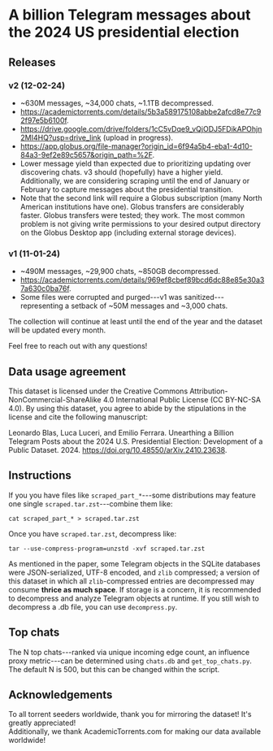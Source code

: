 # A billion Telegram messages about the 2024 US presidential election

## Releases

### v2 (12-02-24)
* ~630M messages, ~34,000 chats, ~1.1TB decompressed.
* https://academictorrents.com/details/5b3a589175108abbe2afcd8e77c92f97e5b6100f.
* https://drive.google.com/drive/folders/1cC5vDqe9_vQjODJ5FDikAPOhjn2MI4HQ?usp=drive_link (upload in progress).
* https://app.globus.org/file-manager?origin_id=6f94a5b4-eba1-4d10-84a3-9ef2e89c5657&origin_path=%2F.
* Lower message yield than expected due to prioritizing updating over discovering chats. v3 should (hopefully) have a higher yield. Additionally, we are considering scraping until the end of January or February to capture messages about the presidential transition.
* Note that the second link will require a Globus subscription (many North American institutions have one). Globus transfers are considerably faster. Globus transfers were tested; they work. The most common problem is not giving write permissions to your desired output directory on the Globus Desktop app (including external storage devices).

### v1 (11-01-24)
* ~490M messages, ~29,900 chats, ~850GB decompressed.
* https://academictorrents.com/details/969ef8cbef89bcd6dc88e85e30a37a630c0ba76f.
* Some files were corrupted and purged---v1 was sanitized---representing a setback of ~50M messages and ~3,000 chats.
  

The collection will continue at least until the end of the year and the dataset will be updated every month.

Feel free to reach out with any questions!


## Data usage agreement
This dataset is licensed under the Creative Commons Attribution-NonCommercial-ShareAlike 4.0 International Public License (CC BY-NC-SA 4.0). By using this dataset, you agree to abide by the stipulations in the license and cite the following manuscript:

Leonardo Blas, Luca Luceri, and Emilio Ferrara. Unearthing a Billion Telegram Posts about the 2024 U.S. Presidential Election: Development of a Public Dataset. 2024. https://doi.org/10.48550/arXiv.2410.23638. 

## Instructions
If you you have files like `scraped_part_*`---some distributions may feature one single `scraped.tar.zst`---combine them like:
```
cat scraped_part_* > scraped.tar.zst
```
Once you have `scraped.tar.zst`, decompress like:
```
tar --use-compress-program=unzstd -xvf scraped.tar.zst
```

As mentioned in the paper, some Telegram objects in the SQLite databases were JSON-serialized, UTF-8 encoded, and `zlib` compressed; a version of this dataset in which all `zlib`-compressed entries are decompressed may consume **thrice as much space**. If storage is a concern, it is recommended to decompress and analyze Telegram objects at runtime. If you still wish to decompress a .db file, you can use `decompress.py`.

## Top chats
The N top chats---ranked via unique incoming edge count, an influence proxy metric---can be determined using `chats.db` and `get_top_chats.py`. The default N is 500, but this can be changed within the script.

## Acknowledgements
To all torrent seeders worldwide, thank you for mirroring the dataset! It's greatly appreciated!
<br>
Additionally, we thank AcademicTorrents.com for making our data available worldwide!
